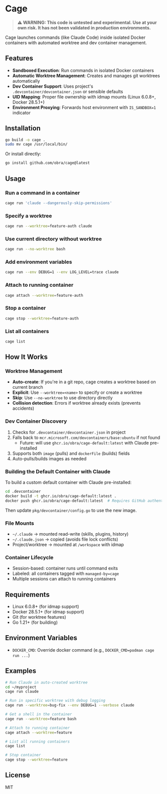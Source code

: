 # Cage

> **⚠️ WARNING: This code is untested and experimental. Use at your own risk. It has not been validated in production environments.**

Cage launches commands (like Claude Code) inside isolated Docker containers with automated worktree and dev container management.

## Features

- **Sandboxed Execution**: Run commands in isolated Docker containers
- **Automatic Worktree Management**: Creates and manages git worktrees automatically
- **Dev Container Support**: Uses project's `.devcontainer/devcontainer.json` or sensible defaults
- **UID Mapping**: Proper file ownership with idmap mounts (Linux 6.0.8+, Docker 28.5.1+)
- **Environment Proxying**: Forwards host environment with `IS_SANDBOX=1` indicator

## Installation

```bash
go build -o cage .
sudo mv cage /usr/local/bin/
```

Or install directly:

```bash
go install github.com/obra/cage@latest
```

## Usage

### Run a command in a container

```bash
cage run 'claude --dangerously-skip-permissions'
```

### Specify a worktree

```bash
cage run --worktree=feature-auth claude
```

### Use current directory without worktree

```bash
cage run --no-worktree bash
```

### Add environment variables

```bash
cage run --env DEBUG=1 --env LOG_LEVEL=trace claude
```

### Attach to running container

```bash
cage attach --worktree=feature-auth
```

### Stop a container

```bash
cage stop --worktree=feature-auth
```

### List all containers

```bash
cage list
```

## How It Works

### Worktree Management

- **Auto-create**: If you're in a git repo, cage creates a worktree based on current branch
- **Explicit**: Use `--worktree=<name>` to specify or create a worktree
- **Skip**: Use `--no-worktree` to use directory directly
- **Collision detection**: Errors if worktree already exists (prevents accidents)

### Dev Container Discovery

1. Checks for `.devcontainer/devcontainer.json` in project
2. Falls back to `mcr.microsoft.com/devcontainers/base:ubuntu` if not found
   - Future: will use `ghcr.io/obra/cage-default:latest` with Claude pre-installed
3. Supports both `image` (pulls) and `dockerFile` (builds) fields
4. Auto-pulls/builds images as needed

### Building the Default Container with Claude

To build a custom default container with Claude pre-installed:

```bash
cd .devcontainer
docker build -t ghcr.io/obra/cage-default:latest .
docker push ghcr.io/obra/cage-default:latest  # Requires GitHub authentication
```

Then update `pkg/devcontainer/config.go` to use the new image.

### File Mounts

- `~/.claude` → mounted read-write (skills, plugins, history)
- `~/.claude.json` → copied (avoids file lock conflicts)
- Project/worktree → mounted at `/workspace` with idmap

### Container Lifecycle

- Session-based: container runs until command exits
- Labeled: all containers tagged with `managed-by=cage`
- Multiple sessions can attach to running containers

## Requirements

- Linux 6.0.8+ (for idmap support)
- Docker 28.5.1+ (for idmap support)
- Git (for worktree features)
- Go 1.21+ (for building)

## Environment Variables

- `DOCKER_CMD`: Override docker command (e.g., `DOCKER_CMD=podman cage run ...`)

## Examples

```bash
# Run Claude in auto-created worktree
cd ~/myproject
cage run claude

# Run in specific worktree with debug logging
cage run --worktree=bug-fix --env DEBUG=1 --verbose claude

# Get a shell in the container
cage run --worktree=feature bash

# Attach to running container
cage attach --worktree=feature

# List all running containers
cage list

# Stop container
cage stop --worktree=feature
```

## License

MIT
